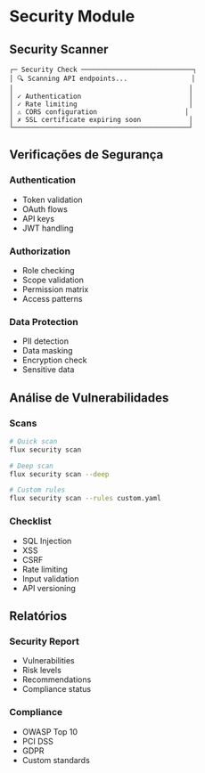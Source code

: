 # Security Module

## Security Scanner

```ascii
┌─ Security Check ────────────────────────────┐
│ 🔍 Scanning API endpoints...                │
│                                            │
│ ✓ Authentication                           │
│ ✓ Rate limiting                            │
│ ⚠️ CORS configuration                      │
│ ✗ SSL certificate expiring soon            │
└────────────────────────────────────────────┘
```

## Verificações de Segurança

### Authentication
- Token validation
- OAuth flows
- API keys
- JWT handling

### Authorization
- Role checking
- Scope validation
- Permission matrix
- Access patterns

### Data Protection
- PII detection
- Data masking
- Encryption check
- Sensitive data

## Análise de Vulnerabilidades

### Scans
```bash
# Quick scan
flux security scan

# Deep scan
flux security scan --deep

# Custom rules
flux security scan --rules custom.yaml
```

### Checklist
- SQL Injection
- XSS
- CSRF
- Rate limiting
- Input validation
- API versioning

## Relatórios

### Security Report
- Vulnerabilities
- Risk levels
- Recommendations
- Compliance status

### Compliance
- OWASP Top 10
- PCI DSS
- GDPR
- Custom standards